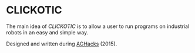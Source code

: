# CLICKOTIC

The main idea of _CLICKOTIC_ is to allow a user to run programs on industrial robots in an easy and simple way.

Designed and written during [AGHacks](aghacks.com) (2015).
